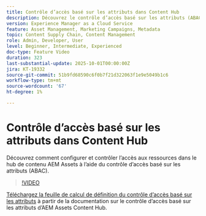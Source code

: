 ```yaml
---
title: Contrôle d’accès basé sur les attributs dans Content Hub
description: Découvrez le contrôle d’accès basé sur les attributs (ABAC) et comment le configurer pour AEM Assets Content Hub.
version: Experience Manager as a Cloud Service
feature: Asset Management, Marketing Campaigns, Metadata
topic: Content Supply Chain, Content Management
role: Admin, Developer, User
level: Beginner, Intermediate, Experienced
doc-type: Feature Video
duration: 323
last-substantial-update: 2025-10-01T00:00:00Z
jira: KT-19332
source-git-commit: 51b9fd68590c6f0b7f21d322063f1e9e5049b1c6
workflow-type: tm+mt
source-wordcount: '67'
ht-degree: 1%

---
```



# Contrôle d’accès basé sur les attributs dans Content Hub

Découvrez comment configurer et contrôler l’accès aux ressources dans le hub de contenu AEM Assets à l’aide du contrôle d’accès basé sur les attributs (ABAC).

>[!VIDEO](https://video.tv.adobe.com/v/3475416/?learn=on&enablevpops&captions=fre_fr)

[Téléchargez la feuille de calcul de définition du contrôle d’accès basé sur les attributs](https://experienceleague.adobe.com/fr/docs/experience-manager-cloud-service/content/assets/content-hub/attribute-based-access-control) à partir de la documentation sur le contrôle d’accès basé sur les attributs d’AEM Assets Content Hub.
